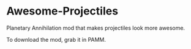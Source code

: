 Awesome-Projectiles
===================

Planetary Annihilation mod that makes projectiles look more awesome.


To download the mod, grab it in PAMM.
